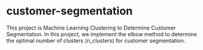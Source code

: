 # customer-segmentation
This project is Machine Learning Clustering to Determine Customer Segmentation. In this project, we implement the elbow method to determine the optimal number of clusters (n_clusters) for customer segmentation.
